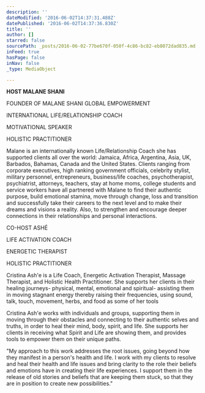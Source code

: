 ```yaml
---
description: ''
dateModified: '2016-06-02T14:37:31.488Z'
datePublished: '2016-06-02T14:37:36.830Z'
title: ''
author: []
starred: false
sourcePath: _posts/2016-06-02-77be670f-050f-4c86-bc82-eb8072dad835.md
inFeed: true
hasPage: false
inNav: false
_type: MediaObject

---
```

**HOST MALANE SHANI**

FOUNDER OF MALANE SHANI GLOBAL EMPOWERMENT

INTERNATIONAL LIFE/RELATIONSHIP COACH

MOTIVATIONAL SPEAKER

HOLISTIC PRACTITIONER

Malane is an internationally known Life/Relationship Coach she has supported clients all over the world: Jamaica, Africa, Argentina, Asia, UK, Barbados, Bahamas, Canada and the United States. Clients ranging from corporate executives, high ranking government officials, celebrity stylist, military personnel, entrepreneurs, business/life coaches, psychotherapist, psychiatrist, attorneys, teachers, stay at home moms, college students and service workers have all partnered with Malane to find their authentic purpose, build emotional stamina, move through change, loss and transition and successfully take their careers to the next level and to make their dreams and visions a reality. Also, to strengthen and encourage deeper connections in their relationships and personal interactions.

CO-HOST ASHÉ

LIFE ACTIVATION COACH

ENERGETIC THERAPIST

HOLISTIC PRACTITIONER

Cristina Ash'e is a Life Coach, Energetic Activation Therapist, Massage Therapist, and Holistic Health Practitioner. She supports her clients in their healing journeys- physical, mental, emotional and spiritual- assisting them in moving stagnant energy thereby raising their frequencies, using sound, talk, touch, movement, herbs, and food as some of her tools

Cristina Ash'e works with individuals and groups, supporting them in moving through their obstacles and connecting to their authentic selves and truths, in order to heal their mind, body, spirit, and life. She supports her clients in receiving what Spirit and Life are showing them, and provides tools to empower them on their unique paths.

"My approach to this work addresses the root issues, going beyond how they manifest in a person's health and life. I work with my clients to resolve and heal their health and life issues and bring clarity to the role their beliefs and emotions have in creating their life experiences. I support them in the release of old stories and beliefs that are keeping them stuck, so that they are in position to create new possibilities."